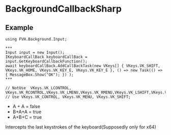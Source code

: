 # BackgroundCallbackSharp

## Example

```Csharp
using FVH.Background.Input;

***
Input input = new Input();
IKeyboardCallBack keyboardCallBack = input.GetKeyboardCallbackFunction();
await keyboardCallBack.AddCallBackTask(new VKeys[] { VKeys.VK_SHIFT, VKeys.VK_HOME, VKeys.VK_KEY_E, VKeys.VK_KEY_E }, () => new Task(() => { MessageBox.Show("OK"); }) );
***

// NotUse  VKeys.VK_LCONTROL, VKeys.VK_RCONTROL,VKeys.VK_LMENU,VKeys.VK_RMENU,VKeys.VK_LSHIFT,VKeys.VK_RSHIFT
// Use VKeys.VK_CONTROL, VKeys.VK_MENU, VKeys.VK_SHIFT;

```
* A + A = false
* B+A+A = true
* A+B+С = true

Intercepts the last keystrokes of the keyboard(Supposedly only for x64)
